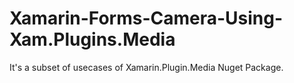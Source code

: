 # Xamarin-Forms-Camera-Using-Xam.Plugins.Media


It's a subset of usecases of Xamarin.Plugin.Media Nuget Package.
